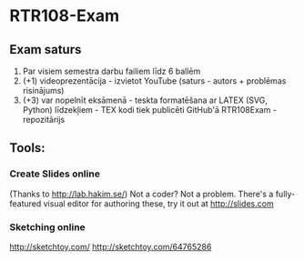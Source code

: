 # RTR108-Exam
## Exam saturs

1. Par visiem semestra darbu failiem līdz 6 ballēm
2. (+1) videoprezentācija - izvietot YouTube (saturs - autors + problēmas risinājums)
3. (+3) var nopelnīt eksāmenā - teskta formatēšana ar LATEX (SVG, Python) līdzekļiem - TEX kodi tiek publicēti GitHub'ā
RTR108Exam - repozitārijs


## Tools:

### Create Slides online
(Thanks to http://lab.hakim.se/)
Not a coder? Not a problem. There's a fully-featured visual editor for authoring these, try it out at http://slides.com


### Sketching online
http://sketchtoy.com/
http://sketchtoy.com/64765286
